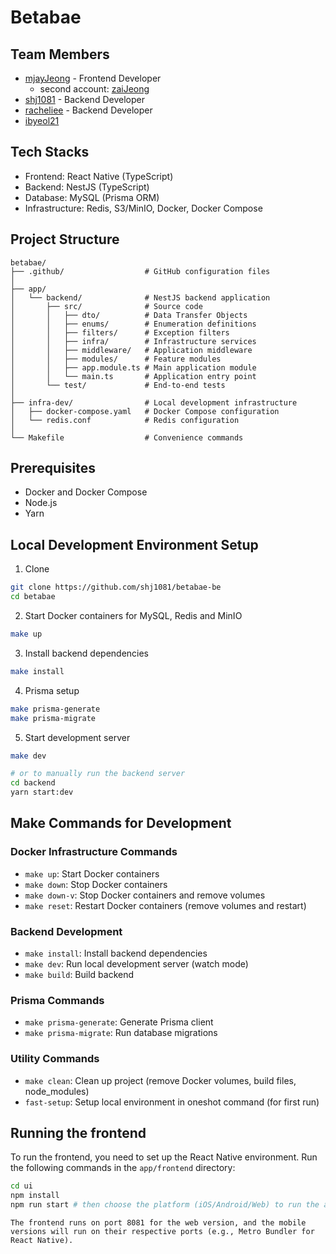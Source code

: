 # Betabae

## Team Members
- [mjayJeong](github.com/mjayJeong) - Frontend Developer
  - second account: [zaiJeong](github.com/zaiJeong)
- [shj1081](github.com/shj1081) - Backend Developer
- [racheliee](github.com/racheliee) - Backend Developer
- [ibyeol21](github.com/ibyeol21)

## Tech Stacks

- Frontend: React Native (TypeScript)
- Backend: NestJS (TypeScript)
- Database: MySQL (Prisma ORM)
- Infrastructure: Redis, S3/MinIO, Docker, Docker Compose

## Project Structure

```
betabae/
├── .github/                  # GitHub configuration files
│
├── app/
│   └── backend/              # NestJS backend application
│       ├── src/              # Source code
│       │   ├── dto/          # Data Transfer Objects
│       │   ├── enums/        # Enumeration definitions
│       │   ├── filters/      # Exception filters
│       │   ├── infra/        # Infrastructure services
│       │   ├── middleware/   # Application middleware
│       │   ├── modules/      # Feature modules
│       │   ├── app.module.ts # Main application module
│       │   └── main.ts       # Application entry point
│       └── test/             # End-to-end tests
│
├── infra-dev/                # Local development infrastructure
│   ├── docker-compose.yaml   # Docker Compose configuration
│   └── redis.conf            # Redis configuration
│
└── Makefile                  # Convenience commands
```

## Prerequisites

- Docker and Docker Compose
- Node.js
- Yarn

## Local Development Environment Setup

1. Clone

```bash
git clone https://github.com/shj1081/betabae-be
cd betabae
```

2. Start Docker containers for MySQL, Redis and MinIO

```bash
make up
```

3. Install backend dependencies

```bash
make install
```

4. Prisma setup

```bash
make prisma-generate
make prisma-migrate
```

5. Start development server

```bash
make dev

# or to manually run the backend server
cd backend
yarn start:dev
```

## Make Commands for Development

### Docker Infrastructure Commands

- `make up`: Start Docker containers
- `make down`: Stop Docker containers
- `make down-v`: Stop Docker containers and remove volumes
- `make reset`: Restart Docker containers (remove volumes and restart)

### Backend Development

- `make install`: Install backend dependencies
- `make dev`: Run local development server (watch mode)
- `make build`: Build backend

### Prisma Commands

- `make prisma-generate`: Generate Prisma client
- `make prisma-migrate`: Run database migrations

### Utility Commands

- `make clean`: Clean up project (remove Docker volumes, build files, node_modules)
- `fast-setup`: Setup local environment in oneshot command (for first run)

## Running the frontend
To run the frontend, you need to set up the React Native environment. Run the following commands in the `app/frontend` directory:
```bash
cd ui
npm install
npm run start # then choose the platform (iOS/Android/Web) to run the app)
```

```[!NOTE]
The frontend runs on port 8081 for the web version, and the mobile versions will run on their respective ports (e.g., Metro Bundler for React Native).
```

